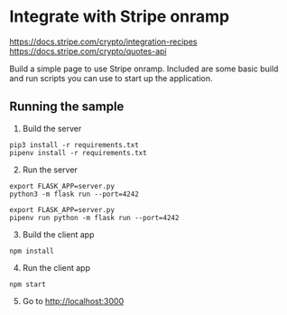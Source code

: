 # Integrate with Stripe onramp

https://docs.stripe.com/crypto/integration-recipes
https://docs.stripe.com/crypto/quotes-api

Build a simple page to use Stripe onramp. Included are some basic
build and run scripts you can use to start up the application.

## Running the sample

1. Build the server

~~~
pip3 install -r requirements.txt
pipenv install -r requirements.txt
~~~

2. Run the server

~~~
export FLASK_APP=server.py
python3 -m flask run --port=4242

export FLASK_APP=server.py
pipenv run python -m flask run --port=4242
~~~

3. Build the client app

~~~
npm install
~~~

4. Run the client app

~~~
npm start
~~~

5. Go to [http://localhost:3000](http://localhost:3000)